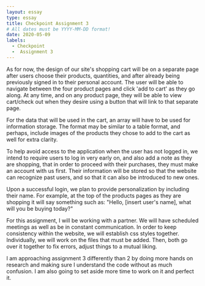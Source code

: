 ```yaml
---
layout: essay
type: essay
title: Checkpoint Assignment 3 
# All dates must be YYYY-MM-DD format!
date: 2020-05-09
labels:
  - Checkpoint 
  -  Assignment 3
---
```




  As for now, the design of our site's shopping cart will be on a separate page after users choose their products, quantities, and after already being previously signed in to their personal account. The user will be able to navigate between the four product pages and click 'add to cart' as they go along. At any time, and on any product page, they will be able to view cart/check out when they desire using a button that will link to that separate page.

  For the data that will be used in the cart, an array will have to be used for information storage. The format may be similar to a table format, and perhaps, include images of the products they chose to add to the cart as well for extra clarity.

   To help avoid access to the application when the user has not logged in, we intend to require users to log in very early on, and also add a note as they are shopping, that in order to proceed with their purchases, they must make an account with us first. Their information will be stored so that the website can recognize past users, and so that it can also be introduced to new ones. 

  Upon a successful login, we plan to provide personalization by including their name. For example, at the top of the products pages as they are shopping it will say something such as: "Hello, [insert user's name], what will you be buying today?"

  For this assignment, I will be working with a partner. We will have scheduled meetings as well as be in constant communication. In order to keep consistency within the website, we will establish css styles together. Individually, we will work on the files that must be added. Then, both go over it together to fix errors, adjust things to a mutual liking.

  I am approaching assignment 3 differently than 2 by doing more hands on research and making sure I understand the code without as much confusion. I am also going to set aside more time to work on it and perfect it. 
 

 

  
